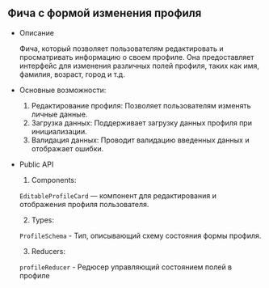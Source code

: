 ## Фича с формой изменения профиля
- Описание

    Фича, который позволяет пользователям редактировать и просматривать информацию о своем профиле. Она предоставляет интерфейс для изменения различных полей профиля, таких как имя, фамилия, возраст, город и т.д.

- Основные возможности:

    1. Редактирование профиля: Позволяет пользователям изменять личные данные.
    2. Загрузка данных: Поддерживает загрузку данных профиля при инициализации.
    3. Валидация данных: Проводит валидацию введенных данных и отображает ошибки.

- Public API

    1. Components:

    `EditableProfileCard` — компонент для редактирования и отображения профиля пользователя.

    2. Types:

    `ProfileSchema` - Тип, описывающий схему состояния формы профиля.

    3. Reducers:

    `profileReducer` - Редюсер управляющий состоянием полей в профиле